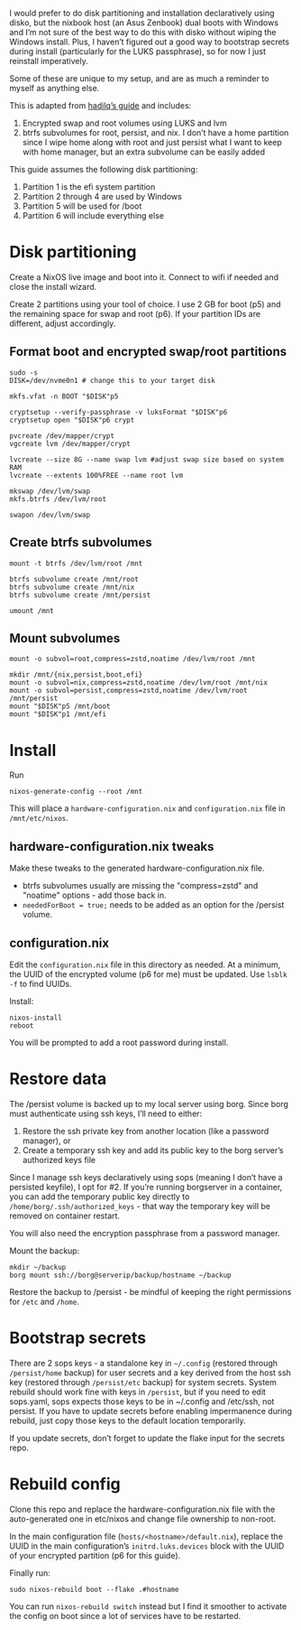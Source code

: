 I would prefer to do disk partitioning and installation declaratively using disko, but the nixbook host (an Asus Zenbook) dual boots with Windows and I’m not sure of the best way to do this with disko without wiping the Windows install. Plus, I haven’t figured out a good way to bootstrap secrets during install (particularly for the LUKS passphrase), so for now I just reinstall imperatively.

Some of these are unique to my setup, and are as much a reminder to myself as anything else.

This is adapted from [hadilq’s guide](https://gist.githubusercontent.com/hadilq/f12f5378b74f1bdd440144373dfc5687/raw/5854600045b568107c9cd21b07a0b607329980e3/NixOS-guide.md) and includes:
1. Encrypted swap and root volumes using LUKS and lvm
2. btrfs subvolumes for root, persist, and nix. I don’t have a home partition since I wipe home along with root and just persist what I want to keep with home manager, but an extra subvolume can be easily added

This guide assumes the following disk partitioning: 
1. Partition 1 is the efi system partition
2. Partition 2 through 4 are used by Windows
3. Partition 5 will be used for /boot
4. Partition 6 will include everything else

# Disk partitioning

Create a NixOS live image and boot into it. Connect to wifi if needed and close the install wizard.

Create 2 partitions using your tool of choice. I use 2 GB for boot (p5) and the remaining space for swap and root (p6). If your partition IDs are different, adjust accordingly.
## Format boot and encrypted swap/root partitions
```
sudo -s
DISK=/dev/nvme0n1 # change this to your target disk

mkfs.vfat -n BOOT "$DISK"p5

cryptsetup --verify-passphrase -v luksFormat "$DISK"p6
cryptsetup open "$DISK"p6 crypt

pvcreate /dev/mapper/crypt
vgcreate lvm /dev/mapper/crypt

lvcreate --size 8G --name swap lvm #adjust swap size based on system RAM
lvcreate --extents 100%FREE --name root lvm

mkswap /dev/lvm/swap
mkfs.btrfs /dev/lvm/root

swapon /dev/lvm/swap
```
## Create btrfs subvolumes
```
mount -t btrfs /dev/lvm/root /mnt

btrfs subvolume create /mnt/root
btrfs subvolume create /mnt/nix
btrfs subvolume create /mnt/persist

umount /mnt
```
## Mount subvolumes
```
mount -o subvol=root,compress=zstd,noatime /dev/lvm/root /mnt

mkdir /mnt/{nix,persist,boot,efi}
mount -o subvol=nix,compress=zstd,noatime /dev/lvm/root /mnt/nix
mount -o subvol=persist,compress=zstd,noatime /dev/lvm/root /mnt/persist
mount "$DISK"p5 /mnt/boot
mount "$DISK"p1 /mnt/efi
```

# Install
Run
```
nixos-generate-config --root /mnt
```
This will place a `hardware-configuration.nix` and `configuration.nix` file in `/mnt/etc/nixos`.

## hardware-configuration.nix tweaks
Make these tweaks to the generated hardware-configuration.nix file.
* btrfs subvolumes usually are missing the "compress=zstd" and "noatime" options - add those back in.
* `neededForBoot = true;` needs to be added as an option for the /persist volume.

## configuration.nix
Edit the `configuration.nix` file in this directory as needed. At a minimum, the UUID of the encrypted volume (p6 for me) must be updated. Use `lsblk -f` to find UUIDs.

Install:

```
nixos-install
reboot
```

You will be prompted to add a root password during install.

# Restore data
The /persist volume is backed up to my local server using borg. Since borg must authenticate using ssh keys, I’ll need to either:

1. Restore the ssh private key from another location (like a password manager), or
2. Create a temporary ssh key and add its public key to the borg server’s authorized keys file

Since I manage ssh keys declaratively using sops (meaning I don’t have a persisted keyfile), I opt for #2. If you’re running borgserver in a container, you can add the temporary public key directly to `/home/borg/.ssh/authorized_keys` - that way the temporary key will be removed on container restart.

You will also need the encryption passphrase from a password manager.

Mount the backup:
```
mkdir ~/backup
borg mount ssh://borg@serverip/backup/hostname ~/backup
```

Restore the backup to /persist - be mindful of keeping the right permissions for `/etc` and `/home`.

# Bootstrap secrets
There are 2 sops keys - a standalone key in `~/.config` (restored through `/persist/home` backup) for user secrets and a key derived from the host ssh key (restored through `/persist/etc` backup) for system secrets. System rebuild should work fine with keys in `/persist`, but if you need to edit sops.yaml, sops expects those keys to be in ~/.config and /etc/ssh, not persist. If you have to update secrets before enabling impermanence during rebuild, just copy those keys to the default location temporarily.

If you update secrets, don’t forget to update the flake input for the secrets repo.

# Rebuild config
Clone this repo and replace the hardware-configuration.nix file with the auto-generated one in etc/nixos and change file ownership to non-root.

In the main configuration file (`hosts/<hostname>/default.nix`), replace the UUID in the main configuration’s `initrd.luks.devices` block with the UUID of your encrypted partition (p6 for this guide).

Finally run:
```
sudo nixos-rebuild boot --flake .#hostname
```
You can run `nixos-rebuild switch` instead but I find it smoother to activate the config on boot since a lot of services have to be restarted.
